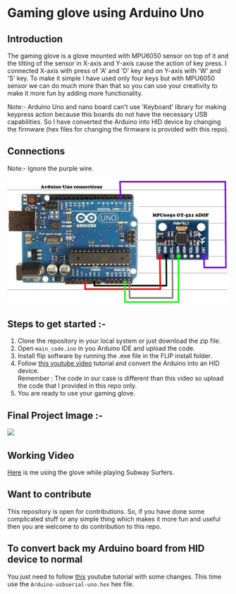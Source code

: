 # Gaming glove using Arduino Uno
## Introduction
The gaming glove is a glove mounted with MPU6050 sensor on top of it and the tilting of the sensor in X-axis and Y-axis cause the action of key press.
I connected X-axis with press of 'A' and 'D' key and on Y-axis with 'W' and 'S' key. To make it simple I have used only four keys but with MPU6050 sensor we can do much more than that so you can use your creativity to make it more fun by adding more functionality.

Note:- Arduino Uno and nano board can't use 'Keyboard' library for making keypress action because this boards do not have the necessary USB capabilities. So I have converted the Arduino into HID device by changing the firmware (hex files for changing the firmware is provided with this repo).
## Connections

Note:- Ignore the purple wire.

<img src="https://github.com/Pushpendra766/gaming-glove/blob/main/img/mpu6050connections.jpg" width="500" />

## Steps to get started :-
1. Clone the repository in your local system or just download the zip file.
2. Open ```main_code.ino``` in you Arduino IDE and upload the code.
3. Install flip software by running the .exe file in the FLIP install folder.
4. Follow [this youtube video](https://youtu.be/tvqA-JcTQNg) tutorial and convert the Arduino into an HID device.<br/>
Remember : The code in our case is different than this video so upload the code that I provided in this repo only.
5. You are ready to use your gaming glove.

## Final Project Image :-

<img src="https://github.com/Pushpendra766/gaming-glove/blob/main/img/gaming-glove.jpg" width="500" />

## Working Video
[Here](https://youtube.com/shorts/QUvwEcXfaEI?feature=share) is me using the glove while playing Subway Surfers.

## Want to contribute
This repository is open for contributions. So, if you have done some complicated stuff or any simple thing which makes it more fun and useful then you are welcome to do contribution to this repo.

## To convert back my Arduino board from HID device to normal 
You just need to follow [this](https://youtu.be/tvqA-JcTQNg) youtube tutorial with some changes. This time use the ```Arduino-usbserial-uno.hex``` hex file.
